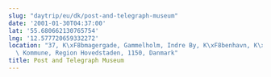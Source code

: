 ```yaml
---
slug: "daytrip/eu/dk/post-and-telegraph-museum"
date: '2001-01-30T04:37:00'
lat: '55.680662130765754'
lng: '12.577720659332272'
location: "37, K\xF8bmagergade, Gammelholm, Indre By, K\xF8benhavn, K\xF8benhavns\
  \ Kommune, Region Hovedstaden, 1150, Danmark"
title: Post and Telegraph Museum
---
```



